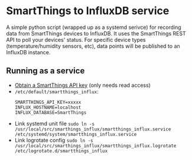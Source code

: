 # SmartThings to InfluxDB service

A simple python script (wrapped up as a systemd serivce) for recording data from SmartThings devices to InfluxDB.
It uses the SmartThings REST API to poll your devices' status. For specific device types (temperature/humidity sensors, etc),
data points will be published to an InfluxDB instance.

## Running as a service
* [Obtain a SmartThings API key](https://account.smartthings.com/tokens) (only needs read access)
* `/etc/default/smartthings_influx`:
  ```
  SMARTTHINGS_API_KEY=xxxxx
  INFLUX_HOSTNAME=localhost
  INFLUX_DATABASE=SmartThings
  ```
* Link systemd unit file
  ```sudo ln -s /usr/local/src/smarthings_influx/smartthings_influx.service /etc/systemd/system/smartthings_influx.service```
* Link logrotate config
  ```sudo ln -s /usr/local/src/smarthings_influx/smartthings_influx.logrotate /etc/logrotate.d/smartthings_influx```